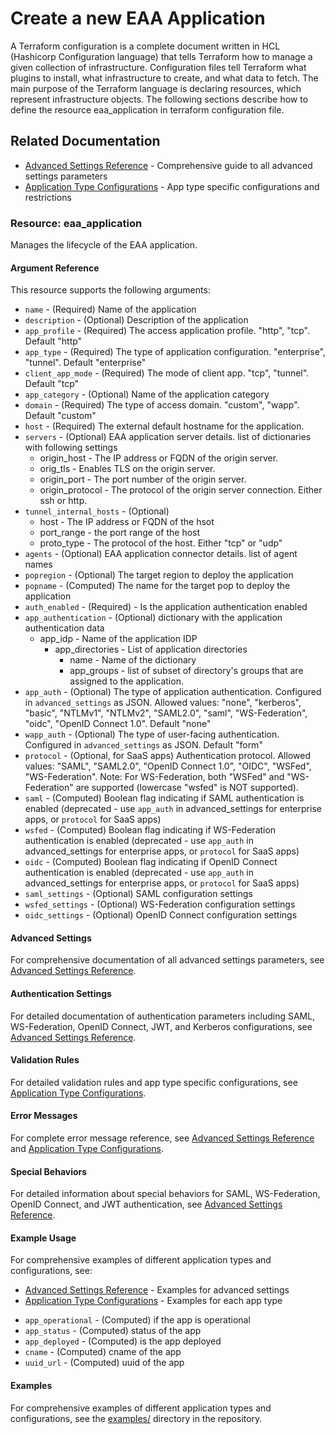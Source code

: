# Create a new EAA Application

A Terraform configuration is a complete document written in HCL (Hashicorp Configuration language) that tells Terraform how to manage a given collection of infrastructure.
Configuration files tell Terraform what plugins to install, what infrastructure to create, and what data to fetch.
The main purpose of the Terraform language is declaring resources, which represent infrastructure objects. The following sections describe how to define the resource eaa_application in terraform configuration file.

## Related Documentation

- [Advanced Settings Reference](advanced-settings.md) - Comprehensive guide to all advanced settings parameters
- [Application Type Configurations](app-type-configurations.md) - App type specific configurations and restrictions

### Resource: eaa_application

Manages the lifecycle of the EAA application.  

#### Argument Reference

This resource supports the following arguments:

* ```name``` - (Required) Name of the application
* ```description``` - (Optional) Description of the application
* ```app_profile``` - (Required) The access application profile. "http", "tcp". Default "http"
* ```app_type``` - (Required) The type of application configuration. "enterprise", "tunnel". Default "enterprise"	
* ```client_app_mode``` - (Required) The mode of client app. "tcp", "tunnel". Default "tcp"
* ```app_category``` - (Optional) Name of the application category
* ```domain``` - (Required) The type of access domain. "custom", "wapp". Default "custom"
* ```host``` - (Required) The external default hostname for the application.
* ```servers``` - (Optional) EAA application server details. list of dictionaries with following settings
  * origin_host - The IP address or FQDN of the origin server.
  * orig_tls - Enables TLS on the origin server.
  * origin_port - The port number of the origin server.
  * origin_protocol - The protocol of the origin server connection. Either ssh or http.
* ```tunnel_internal_hosts``` - (Optional)
  * host       - The IP address or FQDN of the hsot
  * port_range - the port range of the host
  * proto_type - The protocol of the host. Either "tcp" or "udp"
* ```agents``` - (Optional) EAA application connector details. list of agent names	
* ```popregion``` - (Optional) The target region to deploy the application	
* ```popname``` - (Computed)	 The name for the target pop to deploy the application
* ```auth_enabled``` - (Required) - Is the application authentication enabled
* ```app_authentication``` - (Optional) dictionary with the application authentication data
  * app_idp - Name of the application IDP
    * app_directories - List of application directories
      * name - Name of the dictionary
      * app_groups - list of subset of directory's groups that are assigned to the application.
* ```app_auth``` - (Optional) The type of application authentication. Configured in `advanced_settings` as JSON. Allowed values: "none", "kerberos", "basic", "NTLMv1", "NTLMv2", "SAML2.0", "saml", "WS-Federation", "oidc", "OpenID Connect 1.0". Default "none"
* ```wapp_auth``` - (Optional) The type of user-facing authentication. Configured in `advanced_settings` as JSON. Default "form"
* ```protocol``` - (Optional, for SaaS apps) Authentication protocol. Allowed values: "SAML", "SAML2.0", "OpenID Connect 1.0", "OIDC", "WSFed", "WS-Federation". Note: For WS-Federation, both "WSFed" and "WS-Federation" are supported (lowercase "wsfed" is NOT supported).
* ```saml``` - (Computed) Boolean flag indicating if SAML authentication is enabled (deprecated - use `app_auth` in advanced_settings for enterprise apps, or `protocol` for SaaS apps)
* ```wsfed``` - (Computed) Boolean flag indicating if WS-Federation authentication is enabled (deprecated - use `app_auth` in advanced_settings for enterprise apps, or `protocol` for SaaS apps)
* ```oidc``` - (Computed) Boolean flag indicating if OpenID Connect authentication is enabled (deprecated - use `app_auth` in advanced_settings for enterprise apps, or `protocol` for SaaS apps)
* ```saml_settings``` - (Optional) SAML configuration settings
* ```wsfed_settings``` - (Optional) WS-Federation configuration settings
* ```oidc_settings``` - (Optional) OpenID Connect configuration settings

#### Advanced Settings

For comprehensive documentation of all advanced settings parameters, see [Advanced Settings Reference](advanced-settings.md).

#### Authentication Settings

For detailed documentation of authentication parameters including SAML, WS-Federation, OpenID Connect, JWT, and Kerberos configurations, see [Advanced Settings Reference](advanced-settings.md).

#### Validation Rules

For detailed validation rules and app type specific configurations, see [Application Type Configurations](app-type-configurations.md).

#### Error Messages

For complete error message reference, see [Advanced Settings Reference](advanced-settings.md) and [Application Type Configurations](app-type-configurations.md).

#### Special Behaviors

For detailed information about special behaviors for SAML, WS-Federation, OpenID Connect, and JWT authentication, see [Advanced Settings Reference](advanced-settings.md).

#### Example Usage

For comprehensive examples of different application types and configurations, see:
- [Advanced Settings Reference](advanced-settings.md) - Examples for advanced settings
- [Application Type Configurations](app-type-configurations.md) - Examples for each app type
* ```app_operational``` - (Computed) if the app is operational	
* ```app_status```  - (Computed) status of the app
* ```app_deployed``` - (Computed) is the app deployed	
* ```cname``` - (Computed) cname of the app
* ```uuid_url``` - (Computed) uuid of the app

#### Examples

For comprehensive examples of different application types and configurations, see the [examples/](../examples/) directory in the repository.

